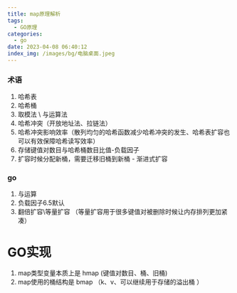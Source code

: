 ```yaml
---
title: map原理解析
tags:
  - GO原理
categories:
  - go
date: 2023-04-08 06:40:12
index_img: /images/bg/电脑桌面.jpeg
---
```


### 术语

1. 哈希表
2. 哈希桶
3. 取模法 \ 与运算法
4. 哈希冲突（开放地址法、拉链法）
5. 哈希冲突影响效率（散列均匀的哈希函数减少哈希冲突的发生、哈希表扩容也可以有效保障哈希读写效率）
6. 存储键值对数目与哈希桶数目比值-负载因子
7. 扩容时候分配新桶，需要迁移旧桶到新桶 - 渐进式扩容


### go

1. 与运算
2. 负载因子6.5默认
3. 翻倍扩容\等量扩容 （等量扩容用于很多键值对被删除时候让内存排列更加紧凑）

# GO实现

1. map类型变量本质上是 hmap (键值对数目、桶、旧桶)
2. map使用的桶结构是 bmap （k、v、可以继续用于存储的溢出桶 ）



